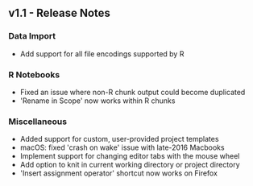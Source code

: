 ## v1.1 - Release Notes

### Data Import

* Add support for all file encodings supported by R

### R Notebooks

* Fixed an issue where non-R chunk output could become duplicated
* 'Rename in Scope' now works within R chunks

### Miscellaneous

* Added support for custom, user-provided project templates
* macOS: fixed 'crash on wake' issue with late-2016 Macbooks
* Implement support for changing editor tabs with the mouse wheel
* Add option to knit in current working directory or project directory
* 'Insert assignment operator' shortcut now works on Firefox

